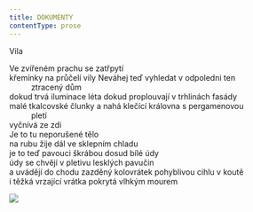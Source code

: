 ```yaml
---
title: DOKUMENTY
contentType: prose
---
```


<section>

Vila

Ve zvířeném prachu se zatřpytí  
křemínky na průčelí vily Neváhej teď vyhledat v odpoledni ten  
          ztracený dům  
dokud trvá iluminace léta dokud proplouvají v trhlinách fasády  
malé tkalcovské člunky a nahá klečící královna s pergamenovou  
          pletí  
vyčnívá ze zdi  
Je to tu neporušené tělo  
na rubu žije dál ve sklepním chladu  
je to teď pavouci škrábou dosud bílé údy  
údy se chvějí v pletivu lesklých pavučin  
a uvádějí do chodu zazděný kolovrátek pohyblivou cihlu v koutě  
i těžká vrzající vrátka pokrytá vlhkým mourem

</section>

<section>

![](../Images/013.jpg)

</section>
